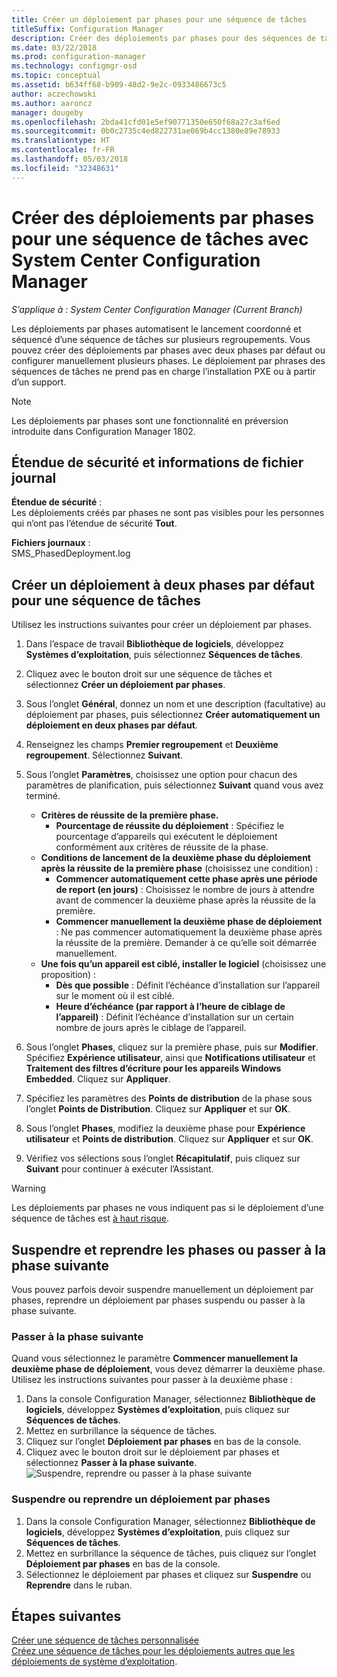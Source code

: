 ```yaml
---
title: Créer un déploiement par phases pour une séquence de tâches
titleSuffix: Configuration Manager
description: Créer des déploiements par phases pour des séquences de tâches
ms.date: 03/22/2018
ms.prod: configuration-manager
ms.technology: configmgr-osd
ms.topic: conceptual
ms.assetid: b634ff68-b909-48d2-9e2c-0933486673c5
author: aczechowski
ms.author: aaroncz
manager: dougeby
ms.openlocfilehash: 2bda41cfd01e5ef90771350e650f68a27c3af6ed
ms.sourcegitcommit: 0b0c2735c4ed822731ae069b4cc1380e89e78933
ms.translationtype: HT
ms.contentlocale: fr-FR
ms.lasthandoff: 05/03/2018
ms.locfileid: "32348631"
---
```

# <a name="create-phased-deployments-for-a-task-sequence-with-system-center-configuration-manager"></a>Créer des déploiements par phases pour une séquence de tâches avec System Center Configuration Manager

*S’applique à : System Center Configuration Manager (Current Branch)*

Les déploiements par phases automatisent le lancement coordonné et séquencé d’une séquence de tâches sur plusieurs regroupements. Vous pouvez créer des déploiements par phases avec deux phases par défaut ou configurer manuellement plusieurs phases. Le déploiement par phrases des séquences de tâches ne prend pas en charge l’installation PXE ou à partir d’un support. 

>[!NOTE]
> Les déploiements par phases sont une fonctionnalité en préversion introduite dans Configuration Manager 1802. <!--1356837-->

## <a name="security-scope-and-log-file-information"></a>Étendue de sécurité et informations de fichier journal

**Étendue de sécurité** :</br>
Les déploiements créés par phases ne sont pas visibles pour les personnes qui n’ont pas l’étendue de sécurité **Tout**.

**Fichiers journaux** : </br>
SMS_PhasedDeployment.log

## <a name="create-a-default-two-phased-deployment-for-a-task-sequence"></a>Créer un déploiement à deux phases par défaut pour une séquence de tâches

Utilisez les instructions suivantes pour créer un déploiement par phases. 

1. Dans l’espace de travail **Bibliothèque de logiciels**, développez **Systèmes d’exploitation**, puis sélectionnez **Séquences de tâches**.

2. Cliquez avec le bouton droit sur une séquence de tâches et sélectionnez **Créer un déploiement par phases**. 

3. Sous l’onglet **Général**, donnez un nom et une description (facultative) au déploiement par phases, puis sélectionnez **Créer automatiquement un déploiement en deux phases par défaut**. 

4. Renseignez les champs **Premier regroupement** et **Deuxième regroupement**. Sélectionnez **Suivant**.

5. Sous l’onglet **Paramètres**, choisissez une option pour chacun des paramètres de planification, puis sélectionnez **Suivant** quand vous avez terminé. 
    - **Critères de réussite de la première phase.** 
        - **Pourcentage de réussite du déploiement** : Spécifiez le pourcentage d’appareils qui exécutent le déploiement conformément aux critères de réussite de la phase. 
    - **Conditions de lancement de la deuxième phase du déploiement après la réussite de la première phase** (choisissez une condition) :
        - **Commencer automatiquement cette phase après une période de report (en jours)** : Choisissez le nombre de jours à attendre avant de commencer la deuxième phase après la réussite de la première. 
        - **Commencer manuellement la deuxième phase de déploiement** : Ne pas commencer automatiquement la deuxième phase après la réussite de la première. Demander à ce qu’elle soit démarrée manuellement. 
    - **Une fois qu’un appareil est ciblé, installer le logiciel** (choisissez une proposition) :
        - **Dès que possible** : Définit l’échéance d’installation sur l’appareil sur le moment où il est ciblé.
        - **Heure d’échéance (par rapport à l’heure de ciblage de l’appareil)** : Définit l’échéance d’installation sur un certain nombre de jours après le ciblage de l’appareil. 

6. Sous l’onglet **Phases**, cliquez sur la première phase, puis sur **Modifier**.  Spécifiez **Expérience utilisateur**, ainsi que **Notifications utilisateur** et **Traitement des filtres d’écriture pour les appareils Windows Embedded**. Cliquez sur **Appliquer**.

7. Spécifiez les paramètres des **Points de distribution** de la phase sous l’onglet **Points de Distribution**. Cliquez sur **Appliquer** et sur **OK**.        

8. Sous l’onglet **Phases**, modifiez la deuxième phase pour **Expérience utilisateur** et **Points de distribution**. Cliquez sur **Appliquer** et sur **OK**.

9. Vérifiez vos sélections sous l’onglet **Récapitulatif**, puis cliquez sur **Suivant** pour continuer à exécuter l’Assistant.

>[!WARNING]
>Les déploiements par phases ne vous indiquent pas si le déploiement d’une séquence de tâches est [à haut risque](/sccm/protect/understand/settings-to-manage-high-risk-deployments.md). 


## <a name="suspend-and-resume-phases-or-move-to-the-next-phase"></a>Suspendre et reprendre les phases ou passer à la phase suivante
Vous pouvez parfois devoir suspendre manuellement un déploiement par phases, reprendre un déploiement par phases suspendu ou passer à la phase suivante. 

### <a name="move-to-the-next-phase"></a>Passer à la phase suivante
Quand vous sélectionnez le paramètre **Commencer manuellement la deuxième phase de déploiement**, vous devez démarrer la deuxième phase. Utilisez les instructions suivantes pour passer à la deuxième phase : 

1. Dans la console Configuration Manager, sélectionnez **Bibliothèque de logiciels**, développez **Systèmes d’exploitation**, puis cliquez sur **Séquences de tâches**.
2. Mettez en surbrillance la séquence de tâches.
3. Cliquez sur l’onglet **Déploiement par phases** en bas de la console. 
4. Cliquez avec le bouton droit sur le déploiement par phases et sélectionnez **Passer à la phase suivante**.
![Suspendre, reprendre ou passer à la phase suivante](media/Suspend-phased-deployment.PNG)

### <a name="suspend-or-resume-a-phased-deployment"></a>Suspendre ou reprendre un déploiement par phases
1. Dans la console Configuration Manager, sélectionnez **Bibliothèque de logiciels**, développez **Systèmes d’exploitation**, puis cliquez sur **Séquences de tâches**.
2. Mettez en surbrillance la séquence de tâches, puis cliquez sur l’onglet **Déploiement par phases** en bas de la console. 
3. Sélectionnez le déploiement par phases et cliquez sur **Suspendre** ou **Reprendre** dans le ruban.

## <a name="next-steps"></a>Étapes suivantes
[Créer une séquence de tâches personnalisée](create-a-custom-task-sequence.md) </br>
[Créez une séquence de tâches pour les déploiements autres que les déploiements de système d’exploitation](create-a-task-sequence-for-non-operating-system-deployments.md). 








